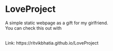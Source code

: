 # LoveProject
A simple static webpage as a gift for my girlfriend.
<br>
You can check this out with 

<br>
Link: https://ritvikbhatia.github.io/LoveProject
